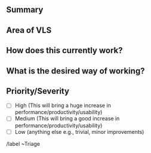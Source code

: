 ## Summary
<!-- Outline the issue being faced, and why this needs to change !-->

## Area of VLS
<!-- This might only be one part, but may involve multiple sections !-->

## How does this currently work?
<!-- The current process, and any associated business rules !-->

## What is the desired way of working?
<!-- After the change, what should the process be, and what should the business rules be !-->

## Priority/Severity
<!-- Please provide information on what factors contribute to this priority/severity. The priority and severity assigned may be different to this !-->
- [ ] High (This will bring a huge increase in performance/productivity/usability)
- [ ] Medium (This will bring a good increase in performance/productivity/usability)
- [ ] Low (anything else e.g., trivial, minor improvements)

<!-- Please do not change the below as it helps us to classify new issues. You are welcome to choose additional labels as needed. -->
/label ~Triage